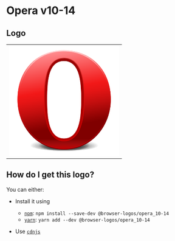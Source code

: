 # Opera v10-14

## Logo

<table>
    <tr height=300>
        <td>
            <a href="https://github.com/alrra/browser-logos/tree/00e491a392f258c72721f5ba35dbe43916b30832/src/archive/opera_10-14">
                <img width=290 src="https://raw.githubusercontent.com/alrra/browser-logos/00e491a392f258c72721f5ba35dbe43916b30832/src/archive/opera_10-14/opera_10-14.svg?sanitize=true" alt="Opera v10-14 browser logo">
            </a>
        </td>
    </tr>
</table>

## How do I get this logo?

You can either:

* Install it using

  * [`npm`][npm]: `npm install --save-dev @browser-logos/opera_10-14`
  * [`yarn`][yarn]: `yarn add --dev @browser-logos/opera_10-14`

* Use [`cdnjs`](https://cdnjs.com/libraries/browser-logos)

<!-- Link labels: -->

[cdnjs]: https://cdnjs.com/libraries/browser-logos
[npm]: https://www.npmjs.com/
[yarn]: https:.//yarnpkg.com/
